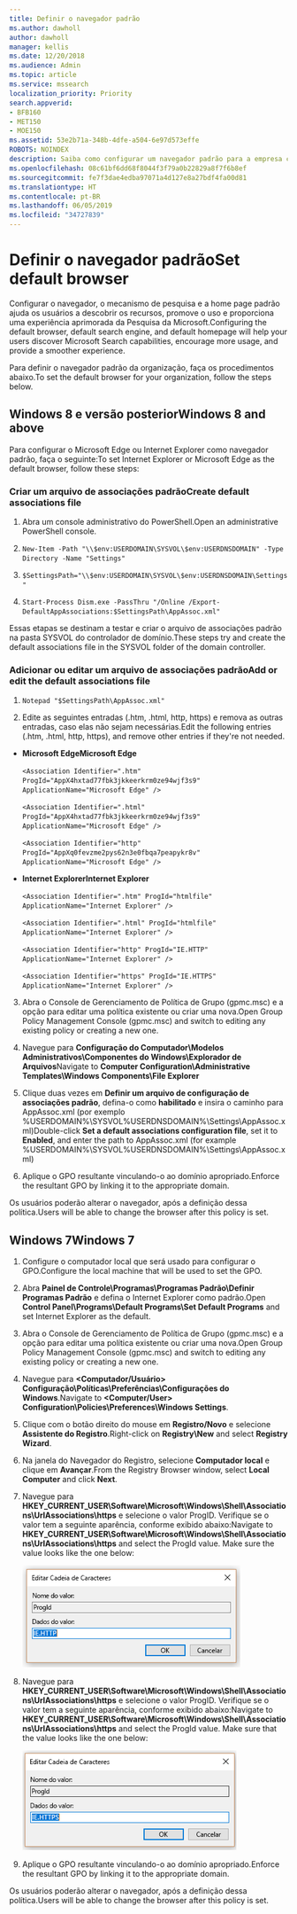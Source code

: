 ```yaml
---
title: Definir o navegador padrão
ms.author: dawholl
author: dawholl
manager: kellis
ms.date: 12/20/2018
ms.audience: Admin
ms.topic: article
ms.service: mssearch
localization_priority: Priority
search.appverid:
- BFB160
- MET150
- MOE150
ms.assetid: 53e2b71a-348b-4dfe-a504-6e97d573effe
ROBOTS: NOINDEX
description: Saiba como configurar um navegador padrão para a empresa com a Pesquisa da Microsoft.
ms.openlocfilehash: 08c61bf6dd68f8044f3f79a0b22829a8f7f6b8ef
ms.sourcegitcommit: fe7f3dae4edba97071a4d127e8a27bdf4fa00d81
ms.translationtype: HT
ms.contentlocale: pt-BR
ms.lasthandoff: 06/05/2019
ms.locfileid: "34727839"
---
```

# <a name="set-default-browser"></a><span data-ttu-id="43e1a-103">Definir o navegador padrão</span><span class="sxs-lookup"><span data-stu-id="43e1a-103">Set default browser</span></span>

  
<span data-ttu-id="43e1a-104">Configurar o navegador, o mecanismo de pesquisa e a home page padrão ajuda os usuários a descobrir os recursos, promove o uso e proporciona uma experiência aprimorada da Pesquisa da Microsoft.</span><span class="sxs-lookup"><span data-stu-id="43e1a-104">Configuring the default browser, default search engine, and default homepage will help your users discover Microsoft Search capabilities, encourage more usage, and provide a smoother experience.</span></span>
  
<span data-ttu-id="43e1a-105">Para definir o navegador padrão da organização, faça os procedimentos abaixo.</span><span class="sxs-lookup"><span data-stu-id="43e1a-105">To set the default browser for your organization, follow the steps below.</span></span>
  
## <a name="windows-8-and-above"></a><span data-ttu-id="43e1a-106">Windows 8 e versão posterior</span><span class="sxs-lookup"><span data-stu-id="43e1a-106">Windows 8 and above</span></span>

<span data-ttu-id="43e1a-107">Para configurar o Microsoft Edge ou Internet Explorer como navegador padrão, faça o seguinte:</span><span class="sxs-lookup"><span data-stu-id="43e1a-107">To set Internet Explorer or Microsoft Edge as the default browser, follow these steps:</span></span>
  
### <a name="create-default-associations-file"></a><span data-ttu-id="43e1a-108">Criar um arquivo de associações padrão</span><span class="sxs-lookup"><span data-stu-id="43e1a-108">Create default associations file</span></span>

1. <span data-ttu-id="43e1a-109">Abra um console administrativo do PowerShell.</span><span class="sxs-lookup"><span data-stu-id="43e1a-109">Open an administrative PowerShell console.</span></span>
    
2.  `New-Item -Path "\\$env:USERDOMAIN\SYSVOL\$env:USERDNSDOMAIN" -Type Directory -Name "Settings"`
    
3.  `$SettingsPath="\\$env:USERDOMAIN\SYSVOL\$env:USERDNSDOMAIN\Settings"`
    
4.  `Start-Process Dism.exe -PassThru "/Online /Export-DefaultAppAssociations:$SettingsPath\AppAssoc.xml"`
    
<span data-ttu-id="43e1a-110">Essas etapas se destinam a testar e criar o arquivo de associações padrão na pasta SYSVOL do controlador de domínio.</span><span class="sxs-lookup"><span data-stu-id="43e1a-110">These steps try and create the default associations file in the SYSVOL folder of the domain controller.</span></span>
  
### <a name="add-or-edit-the-default-associations-file"></a><span data-ttu-id="43e1a-111">Adicionar ou editar um arquivo de associações padrão</span><span class="sxs-lookup"><span data-stu-id="43e1a-111">Add or edit the default associations file</span></span>

1. `Notepad "$SettingsPath\AppAssoc.xml"`
    
2. <span data-ttu-id="43e1a-112">Edite as seguintes entradas (.htm, .html, http, https) e remova as outras entradas, caso elas não sejam necessárias.</span><span class="sxs-lookup"><span data-stu-id="43e1a-112">Edit the following entries (.htm, .html, http, https), and remove other entries if they're not needed.</span></span>
    
  - <span data-ttu-id="43e1a-113">**Microsoft Edge**</span><span class="sxs-lookup"><span data-stu-id="43e1a-113">**Microsoft Edge**</span></span>
    
     `<Association Identifier=".htm" ProgId="AppX4hxtad77fbk3jkkeerkrm0ze94wjf3s9" ApplicationName="Microsoft Edge" />`
  
     `<Association Identifier=".html" ProgId="AppX4hxtad77fbk3jkkeerkrm0ze94wjf3s9" ApplicationName="Microsoft Edge" />`
  
     `<Association Identifier="http" ProgId="AppXq0fevzme2pys62n3e0fbqa7peapykr8v" ApplicationName="Microsoft Edge" />`
    
  - <span data-ttu-id="43e1a-114">**Internet Explorer**</span><span class="sxs-lookup"><span data-stu-id="43e1a-114">**Internet Explorer**</span></span>
    
     `<Association Identifier=".htm" ProgId="htmlfile" ApplicationName="Internet Explorer" />`
  
     `<Association Identifier=".html" ProgId="htmlfile" ApplicationName="Internet Explorer" />`
  
     `<Association Identifier="http" ProgId="IE.HTTP" ApplicationName="Internet Explorer" />`
  
     `<Association Identifier="https" ProgId="IE.HTTPS" ApplicationName="Internet Explorer" />`
    
3. <span data-ttu-id="43e1a-115">Abra o Console de Gerenciamento de Política de Grupo (gpmc.msc) e a opção para editar uma política existente ou criar uma nova.</span><span class="sxs-lookup"><span data-stu-id="43e1a-115">Open Group Policy Management Console (gpmc.msc) and switch to editing any existing policy or creating a new one.</span></span>
    
1. <span data-ttu-id="43e1a-116">Navegue para **Configuração do Computador\Modelos Administrativos\Componentes do Windows\Explorador de Arquivos**</span><span class="sxs-lookup"><span data-stu-id="43e1a-116">Navigate to **Computer Configuration\Administrative Templates\Windows Components\File Explorer**</span></span>
    
2. <span data-ttu-id="43e1a-117">Clique duas vezes em **Definir um arquivo de configuração de associações padrão**, defina-o como **habilitado** e insira o caminho para AppAssoc.xml (por exemplo %USERDOMAIN%\SYSVOL\%USERDNSDOMAIN%\Settings\AppAssoc.xml)</span><span class="sxs-lookup"><span data-stu-id="43e1a-117">Double-click **Set a default associations configuration file**, set it to **Enabled**, and enter the path to AppAssoc.xml (for example %USERDOMAIN%\SYSVOL\%USERDNSDOMAIN%\Settings\AppAssoc.xml)</span></span>
    
4. <span data-ttu-id="43e1a-118">Aplique o GPO resultante vinculando-o ao domínio apropriado.</span><span class="sxs-lookup"><span data-stu-id="43e1a-118">Enforce the resultant GPO by linking it to the appropriate domain.</span></span>
    
<span data-ttu-id="43e1a-119">Os usuários poderão alterar o navegador, após a definição dessa política.</span><span class="sxs-lookup"><span data-stu-id="43e1a-119">Users will be able to change the browser after this policy is set.</span></span>
  
## <a name="windows-7"></a><span data-ttu-id="43e1a-120">Windows 7</span><span class="sxs-lookup"><span data-stu-id="43e1a-120">Windows 7</span></span>

1. <span data-ttu-id="43e1a-121">Configure o computador local que será usado para configurar o GPO.</span><span class="sxs-lookup"><span data-stu-id="43e1a-121">Configure the local machine that will be used to set the GPO.</span></span>
    
1. <span data-ttu-id="43e1a-122">Abra **Painel de Controle\Programas\Programas Padrão\Definir Programas Padrão** e defina o Internet Explorer como padrão.</span><span class="sxs-lookup"><span data-stu-id="43e1a-122">Open **Control Panel\Programs\Default Programs\Set Default Programs** and set Internet Explorer as the default.</span></span> 
    
2. <span data-ttu-id="43e1a-123">Abra o Console de Gerenciamento de Política de Grupo (gpmc.msc) e a opção para editar uma política existente ou criar uma nova.</span><span class="sxs-lookup"><span data-stu-id="43e1a-123">Open Group Policy Management Console (gpmc.msc) and switch to editing any existing policy or creating a new one.</span></span>
    
1. <span data-ttu-id="43e1a-124">Navegue para **\<Computador/Usuário\> Configuração\Políticas\Preferências\Configurações do Windows**.</span><span class="sxs-lookup"><span data-stu-id="43e1a-124">Navigate to **\<Computer/User\> Configuration\Policies\Preferences\Windows Settings**.</span></span>
    
2. <span data-ttu-id="43e1a-125">Clique com o botão direito do mouse em **Registro/Novo** e selecione **Assistente do Registro**.</span><span class="sxs-lookup"><span data-stu-id="43e1a-125">Right-click on **Registry\New** and select **Registry Wizard**.</span></span>
    
3. <span data-ttu-id="43e1a-126">Na janela do Navegador do Registro, selecione **Computador local** e clique em **Avançar**.</span><span class="sxs-lookup"><span data-stu-id="43e1a-126">From the Registry Browser window, select **Local Computer** and click **Next**.</span></span>
    
4. <span data-ttu-id="43e1a-p101">Navegue para **HKEY_CURRENT_USER\Software\Microsoft\Windows\Shell\Associations\UrlAssociations\https** e selecione o valor ProgID. Verifique se o valor tem a seguinte aparência, conforme exibido abaixo:</span><span class="sxs-lookup"><span data-stu-id="43e1a-p101">Navigate to **HKEY_CURRENT_USER\Software\Microsoft\Windows\Shell\Associations\UrlAssociations\https** and select the ProgId value. Make sure the value looks like the one below:</span></span> 
    
    ![Selecione o valor ProgID em Editar Cadeia de Caracteres](media/f6173dcc-b898-4967-8c40-4b0fe411a92b.png)
  
5. <span data-ttu-id="43e1a-p102">Navegue para **HKEY_CURRENT_USER\Software\Microsoft\Windows\Shell\Associations\UrlAssociations\https** e selecione o valor ProgID. Verifique se o valor tem a seguinte aparência, conforme exibido abaixo:</span><span class="sxs-lookup"><span data-stu-id="43e1a-p102">Navigate to **HKEY_CURRENT_USER\Software\Microsoft\Windows\Shell\Associations\UrlAssociations\https** and select the ProgId value. Make sure that the value looks like the one below:</span></span> 
    
    ![Selecione a ProgID para HTTPS em Editar Cadeia de Caracteres](media/3519e13b-4fe7-4d15-946c-82fd50fc49bb.png)
  
3. <span data-ttu-id="43e1a-133">Aplique o GPO resultante vinculando-o ao domínio apropriado.</span><span class="sxs-lookup"><span data-stu-id="43e1a-133">Enforce the resultant GPO by linking it to the appropriate domain.</span></span>
    
<span data-ttu-id="43e1a-134">Os usuários poderão alterar o navegador, após a definição dessa política.</span><span class="sxs-lookup"><span data-stu-id="43e1a-134">Users will be able to change the browser after this policy is set.</span></span>